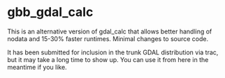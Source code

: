gbb_gdal_calc
=============

This is an alternative version of gdal_calc that allows better handling of nodata and 15-30% faster runtimes. Minimal changes to source code. 

It has been submitted for inclusion in the trunk GDAL distribution via trac, but it may take a long time to show up. You can use it from here in the meantime if you like.
